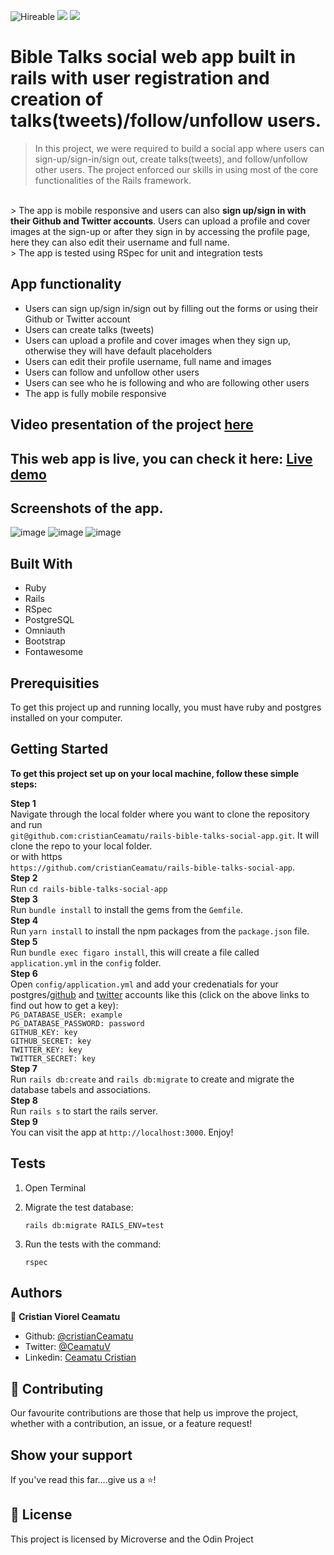 ![Hireable](https://img.shields.io/badge/Hireable-yes-success) ![](https://img.shields.io/badge/Mobile--responsive-yes-green) ![](https://img.shields.io/badge/-Microverse%20projects-blueviolet)

# Bible Talks social web app built in rails with user registration and creation of talks(tweets)/follow/unfollow users.

> In this project, we were required to build a social app where users can sign-up/sign-in/sign out, create talks(tweets), and follow/unfollow other users. The project enforced our skills in using most of the core functionalities of the Rails framework.
<br>
> The app is mobile responsive and users can also <b>sign up/sign in with their Github and Twitter accounts</b>. Users can upload a profile and cover images at the sign-up or after they sign in by accessing the profile page, here they can also edit their username and full name.
<br>
> The app is tested using RSpec for unit and integration tests

## App functionality

- Users can sign up/sign in/sign out by filling out the forms or using their Github or Twitter account
- Users can create talks (tweets)
- Users can upload a profile and cover images when they sign up, otherwise they will have default placeholders
- Users can edit their profile username, full name and images
- Users can follow and unfollow other users
- Users can see who he is following and who are following other users
- The app is fully mobile responsive

## Video presentation of the project [here](https://www.loom.com/share/b40e1d7bda964f3d930f232d4bebfafd)

## This web app is live, you can check it here: [Live demo](https://rails-bible-talks.herokuapp.com/)

## Screenshots of the app.

![image](.github/app-screenshot.jpg)
![image](.github/app-screenshot2.png) ![image](.github/app-screenshot3.png)

## Built With

- Ruby
- Rails
- RSpec
- PostgreSQL
- Omniauth
- Bootstrap
- Fontawesome

## Prerequisities

To get this project up and running locally, you must have ruby and postgres installed on your computer.

## Getting Started

**To get this project set up on your local machine, follow these simple steps:**

**Step 1**<br>
Navigate through the local folder where you want to clone the repository and run<br>
`git@github.com:cristianCeamatu/rails-bible-talks-social-app.git`. It will clone the repo to your local folder.<br>
or with https<br>
`https://github.com/cristianCeamatu/rails-bible-talks-social-app`.<br>
**Step 2**<br>
Run `cd rails-bible-talks-social-app`<br>
**Step 3**<br>
Run `bundle install` to install the gems from the `Gemfile`.<br>
**Step 4**<br>
Run `yarn install` to install the npm packages from the `package.json` file.<br>
**Step 5**<br>
Run `bundle exec figaro install`, this will create a file called `application.yml` in the `config` folder.<br>
**Step 6**<br>
Open `config/application.yml` and add your credenatials for your postgres/[github](https://github.com/settings/applications) and [twitter](https://dev.twitter.com/apps) accounts like this (click on the above links to find out how to get a key):<br>
`PG_DATABASE_USER: example` <br>
`PG_DATABASE_PASSWORD: password`<br>
`GITHUB_KEY: key`<br>
`GITHUB_SECRET: key`<br>
`TWITTER_KEY: key`<br>
`TWITTER_SECRET: key`<br>
**Step 7**<br>
Run `rails db:create` and `rails db:migrate` to create and migrate the database tabels and associations.<br>
**Step 8**<br>
Run `rails s` to start the rails server.<br>
**Step 9**<br>
You can visit the app at `http://localhost:3000`. Enjoy!<br>

## Tests

1. Open Terminal

2. Migrate the test database:

   `rails db:migrate RAILS_ENV=test`

3. Run the tests with the command:

   `rspec`

## Authors

👤 **Cristian Viorel Ceamatu**

- Github: [@cristianCeamatu](https://github.com/cristianCeamatu)
- Twitter: [@CeamatuV](https://twitter.com/CeamatuV)
- Linkedin: [Ceamatu Cristian](https://www.linkedin.com/in/ceamatu-cristian/)

## 🤝 Contributing

Our favourite contributions are those that help us improve the project, whether with a contribution, an issue, or a feature request!

## Show your support

If you've read this far....give us a ⭐️!

## 📝 License

This project is licensed by Microverse and the Odin Project
